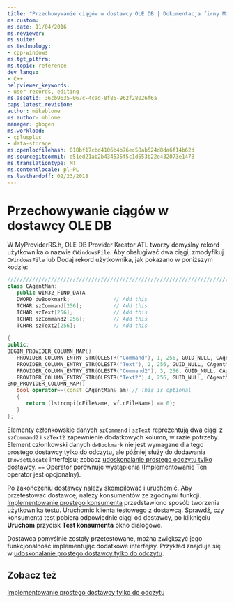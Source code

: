 ```yaml
---
title: "Przechowywanie ciągów w dostawcy OLE DB | Dokumentacja firmy Microsoft"
ms.custom: 
ms.date: 11/04/2016
ms.reviewer: 
ms.suite: 
ms.technology:
- cpp-windows
ms.tgt_pltfrm: 
ms.topic: reference
dev_langs:
- C++
helpviewer_keywords:
- user records, editing
ms.assetid: 36cb9635-067c-4cad-8f85-962f28026f6a
caps.latest.revision: 
author: mikeblome
ms.author: mblome
manager: ghogen
ms.workload:
- cplusplus
- data-storage
ms.openlocfilehash: 018bf17cbd4106b4b76ec58ab524d8da6f14b62d
ms.sourcegitcommit: d51ed21ab2b434535f5c1d553b22e432073e1478
ms.translationtype: MT
ms.contentlocale: pl-PL
ms.lasthandoff: 02/23/2018
---
```

# <a name="storing-strings-in-the-ole-db-provider"></a>Przechowywanie ciągów w dostawcy OLE DB
W MyProviderRS.h, OLE DB Provider Kreator ATL tworzy domyślny rekord użytkownika o nazwie `CWindowsFile`. Aby obsługiwać dwa ciągi, zmodyfikuj `CWindowsFile` lub Dodaj rekord użytkownika, jak pokazano w poniższym kodzie:  
  
```cpp
////////////////////////////////////////////////////////////////////////  
class CAgentMan:   
   public WIN32_FIND_DATA  
   DWORD dwBookmark;              // Add this  
   TCHAR szCommand[256];          // Add this  
   TCHAR szText[256];             // Add this  
   TCHAR szCommand2[256];         // Add this  
   TCHAR szText2[256];            // Add this  
  
{  
public:  
BEGIN_PROVIDER_COLUMN_MAP()  
   PROVIDER_COLUMN_ENTRY_STR(OLESTR("Command"), 1, 256, GUID_NULL, CAgentMan, szCommand)  
   PROVIDER_COLUMN_ENTRY_STR(OLESTR("Text"), 2, 256, GUID_NULL, CAgentMan, szText)   
   PROVIDER_COLUMN_ENTRY_STR(OLESTR("Command2"), 3, 256, GUID_NULL, CAgentMan, szCommand2)  
   PROVIDER_COLUMN_ENTRY_STR(OLESTR("Text2"),4, 256, GUID_NULL, CAgentMan, szText2)  
END_PROVIDER_COLUMN_MAP()  
   bool operator==(const CAgentMan& am) // This is optional   
   {  
      return (lstrcmpi(cFileName, wf.cFileName) == 0);  
   }  
};  
```  
  
 Elementy członkowskie danych `szCommand` i `szText` reprezentują dwa ciągi z `szCommand2` i `szText2` zapewnienie dodatkowych kolumn, w razie potrzeby. Element członkowski danych `dwBookmark` nie jest wymagane dla tego prostego dostawcy tylko do odczytu, ale później służy do dodawania `IRowsetLocate` interfejsu; zobacz [udoskonalanie prostego odczytu tylko dostawcy](../../data/oledb/enhancing-the-simple-read-only-provider.md). `==` Operator porównuje wystąpienia (Implementowanie Ten operator jest opcjonalny).  
  
 Po zakończeniu dostawcy należy skompilować i uruchomić. Aby przetestować dostawcę, należy konsumentów ze zgodnymi funkcji. [Implementowanie prostego konsumenta](../../data/oledb/implementing-a-simple-consumer.md) przedstawiono sposób tworzenia użytkownika testu. Uruchomić klienta testowego z dostawcą. Sprawdź, czy konsumenta test pobiera odpowiednie ciągi od dostawcy, po kliknięciu **Uruchom** przycisk **Test konsumenta** okno dialogowe.  
  
 Dostawca pomyślnie zostały przetestowane, można zwiększyć jego funkcjonalność implementując dodatkowe interfejsy. Przykład znajduje się w [udoskonalanie prostego dostawcy tylko do odczytu](../../data/oledb/enhancing-the-simple-read-only-provider.md).  
  
## <a name="see-also"></a>Zobacz też  
 [Implementowanie prostego dostawcy tylko do odczytu](../../data/oledb/implementing-the-simple-read-only-provider.md)